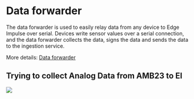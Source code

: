 # Data forwarder

The data forwarder is used to easily relay data from any device to Edge Impulse over serial. Devices write sensor values over a serial connection, and the data forwarder collects the data, signs the data and sends the data to the ingestion service. 

More details: [Data forwarder](https://docs.edgeimpulse.com/docs/edge-impulse-cli/cli-data-forwarder)


## Trying to collect Analog Data from AMB23 to EI 

![](https://amebaiotdocuments.readthedocs.io/en/latest/_images/image285.png)



